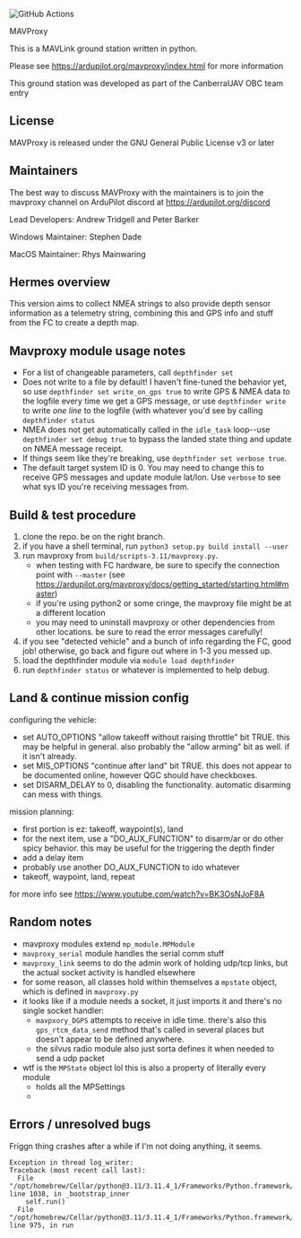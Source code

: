 ![GitHub Actions](https://github.com/ardupilot/MAVProxy/actions/workflows/windows_build.yml/badge.svg)

MAVProxy

This is a MAVLink ground station written in python. 

Please see https://ardupilot.org/mavproxy/index.html for more information

This ground station was developed as part of the CanberraUAV OBC team
entry

License
-------

MAVProxy is released under the GNU General Public License v3 or later


Maintainers
-----------

The best way to discuss MAVProxy with the maintainers is to join the
mavproxy channel on ArduPilot discord at https://ardupilot.org/discord

Lead Developers: Andrew Tridgell and Peter Barker

Windows Maintainer: Stephen Dade

MacOS Maintainer: Rhys Mainwaring


Hermes overview
---------------

This version aims to collect NMEA strings to also provide depth sensor information as a telemetry string, combining this and GPS info and stuff from the FC to create a depth map.

Mavproxy module usage notes
---------------------------
- For a list of changeable parameters, call `depthfinder set`
- Does not write to a file by default! I haven't fine-tuned the behavior yet, so use `depthfinder set write_on_gps true` to write GPS & NMEA data to the logfile every time we get a GPS message, or use `depthfinder write` to write *one line* to the logfile (with whatever you'd see by calling `depthfinder status`
- NMEA does not get automatically called in the `idle_task` loop--use `depthfinder set debug true` to bypass the landed state thing and update on NMEA message receipt.
- If things seem like they're breaking, use `depthfinder set verbose true`.  
- The default target system ID is 0. You may need to change this to receive GPS messages and update module lat/lon. Use `verbose` to see what sys ID you're receiving messages from.

Build & test procedure
----------------------
1. clone the repo. be on the right branch. 
2. if you have a shell terminal, run `python3 setup.py build install --user`
3. run mavproxy from `build/scripts-3.11/mavproxy.py`. 
    - when testing with FC hardware, be sure to specify the connection point with `--master` (see https://ardupilot.org/mavproxy/docs/getting_started/starting.html#master)
    - if you're using python2 or some cringe, the mavproxy file might be at a different location
    - you may need to uninstall mavproxy or other dependencies from other locations. be sure to read the error messages carefully!
4. if you see "detected vehicle" and a bunch of info regarding the FC, good job! otherwise, go back and figure out where in 1-3 you messed up.
5. load the depthfinder module via `module load depthfinder`
6. run `depthfinder status` or whatever is implemented to help debug.

Land & continue mission config
------------------------------
configuring the vehicle:
* set AUTO_OPTIONS "allow takeoff without raising throttle" bit TRUE. this may be helpful in general. also probably the "allow arming" bit as well. if it isn't already.
* set MIS_OPTIONS "continue after land" bit TRUE. this does not appear to be documented online, however QGC should have checkboxes.
* set DISARM_DELAY to 0, disabling the functionality. automatic disarming can mess with things.

mission planning:
* first portion is ez: takeoff, waypoint(s), land
* for the next item, use a "DO_AUX_FUNCTION" to disarm/ar or do other spicy behavior. this may be useful for the triggering the depth finder
* add a delay item
* probably use another DO_AUX_FUNCTION to ido whatever
* takeoff, waypoint, land, repeat

for more info see https://www.youtube.com/watch?v=BK3OsNJoF8A
  

Random notes
------------
* mavproxy modules extend `mp_module.MPModule`
* `mavproxy_serial` module handles the serial comm stuff
* `mavproxy_link` seems to do the admin work of holding udp/tcp links, but the actual socket activity is handled elsewhere
* for some reason, all classes hold within themselves a `mpstate` object, which is defined in `mavproxy.py`
* it looks like if a module needs a socket, it just imports it and there's no single socket handler:
    * `mavpxory_DGPS` attempts to receive in idle time. there's also this `gps_rtcm_data_send` method that's called in several places but doesn't appear to be defined anywhere.
    * the silvus radio module also just sorta defines it when needed to send a udp packet
* wtf is the `MPState` object lol this is also a property of literally every module
    * holds all the MPSettings  
    * 

Errors / unresolved bugs
------------------------

Friggn thing crashes after a while if I'm not doing anything, it seems.
```
Exception in thread log_writer:
Traceback (most recent call last):
  File "/opt/homebrew/Cellar/python@3.11/3.11.4_1/Frameworks/Python.framework/Versions/3.11/lib/python3.11/threading.py", line 1038, in _bootstrap_inner
    self.run()
  File "/opt/homebrew/Cellar/python@3.11/3.11.4_1/Frameworks/Python.framework/Versions/3.11/lib/python3.11/threading.py", line 975, in run
```
